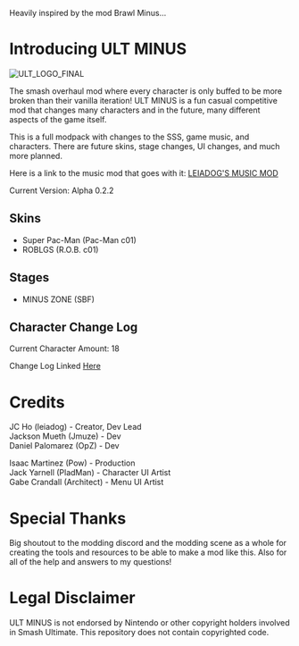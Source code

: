 Heavily inspired by the mod Brawl Minus...

# Introducing ULT MINUS

![ULT_LOGO_FINAL](https://github.com/user-attachments/assets/f70bd9b7-f8b7-4dc7-9d0f-e8f01ccb021d)

The smash overhaul mod where every character is only buffed to be more broken than their vanilla iteration! ULT MINUS is a fun casual competitive mod that changes many characters and in the future, many different aspects of the game itself.

This is a full modpack with changes to the SSS, game music, and characters. There are future skins, stage changes, UI changes, and much more planned.

Here is a link to the music mod that goes with it: [LEIADOG'S MUSIC MOD](https://github.com/leiadog11/LEIADOGS-MUSIC-MOD/releases/tag/v1.0)

Current Version: Alpha 0.2.2

## Skins
- Super Pac-Man (Pac-Man c01)
- ROBLGS (R.O.B. c01)

## Stages
- MINUS ZONE (SBF)

## Character Change Log
Current Character Amount: 18

Change Log Linked [Here](https://github.com/leiadog11/ULT-MINUS/wiki/Change-Log)

# Credits
JC Ho (leiadog) - Creator, Dev Lead\
Jackson Mueth (Jmuze) - Dev\
Daniel Palomarez (OpZ) - Dev

Isaac Martinez (Pow) - Production\
Jack Yarnell (PladMan) - Character UI Artist\
Gabe Crandall (Architect) - Menu UI Artist

# Special Thanks
Big shoutout to the modding discord and the modding scene as a whole for creating the tools and resources to be able to make a mod like this. Also for all of the help and answers to my questions!

# Legal Disclaimer 
ULT MINUS is not endorsed by Nintendo or other copyright holders involved in Smash Ultimate. This repository does not contain copyrighted code.
